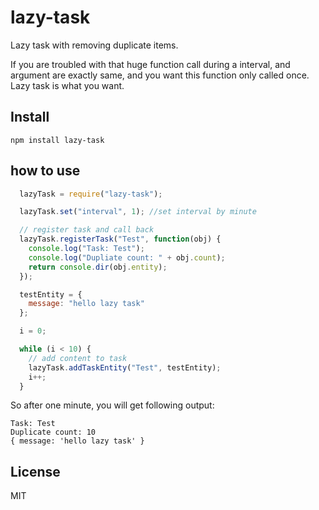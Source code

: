 lazy-task
=========

Lazy task with removing duplicate items.

If you are troubled with that huge function call during a interval, and argument are exactly same, and you want this function only called once. Lazy task is what you want.


## Install 

```
npm install lazy-task
```

## how to use

```js
  lazyTask = require("lazy-task");

  lazyTask.set("interval", 1); //set interval by minute

  // register task and call back
  lazyTask.registerTask("Test", function(obj) {
    console.log("Task: Test");
    console.log("Dupliate count: " + obj.count);
    return console.dir(obj.entity);
  });

  testEntity = {
    message: "hello lazy task"
  };

  i = 0;

  while (i < 10) {
    // add content to task
    lazyTask.addTaskEntity("Test", testEntity);
    i++;
  }
```

So after one minute, you will get following output:

```
Task: Test
Duplicate count: 10
{ message: 'hello lazy task' }
```

## License

MIT

